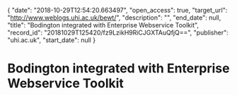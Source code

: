 {
  "date": "2018-10-29T12:54:20.663497", 
  "open_access": true, 
  "target_url": "http://www.weblogs.uhi.ac.uk/bewt/", 
  "description": "", 
  "end_date": null, 
  "title": "Bodington integrated with Enterprise Webservice Toolkit", 
  "record_id": "20181029T125420/fz9LzikH9RiCJGXTAuQfjQ==", 
  "publisher": "uhi.ac.uk", 
  "start_date": null
}

# Bodington integrated with Enterprise Webservice Toolkit

